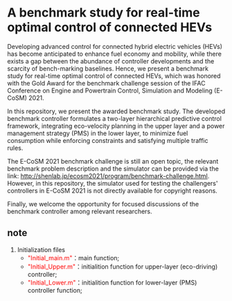 # A benchmark study for real-time optimal control of connected HEVs

Developing advanced control for connected hybrid electric vehicles (HEVs) has become anticipated to enhance fuel economy and mobility, while there exists a gap between the abundance of controller developments and the scarcity of bench-marking baselines. Hence, we present a benchmark study for real-time optimal control of connected HEVs, which was honored with the Gold Award for the benchmark challenge session of the IFAC Conference on Engine and Powertrain Control, Simulation and Modeling (E-CoSM) 2021. 

In this repository, we present the awarded benchmark study. The developed benchmark controller formulates a two-layer hierarchical predictive control framework, integrating eco-velocity planning in the upper layer and a power management strategy (PMS) in the lower layer, to minimize fuel consumption while enforcing constraints and satisfying multiple traffic rules. 

The E-CoSM 2021 benchmark challenge is still an open topic, the relevant benchmark problem description and the simulator can be provided via the
link: http://shenlab.jp/ecosm2021/program/benchmark-challenge.html. However, in this repository, the simulator used for testing the challengers' controllers in E-CoSM 2021 is not directly available for copyright reasons. 

Finally, we welcome the opportunity for focused discussions of the benchmark controller among relevant researchers. 

## note 
1. Initialization files
    - <font color=Red>"Initial_main.m"</font>：main function;
    - <font color=Red>"Initial_Upper.m"</font>：initialition function for upper-layer (eco-driving) controller;
    - <font color=Red>"Initial_Lower.m"</font>：initialition function for lower-layer (PMS) controller function;
